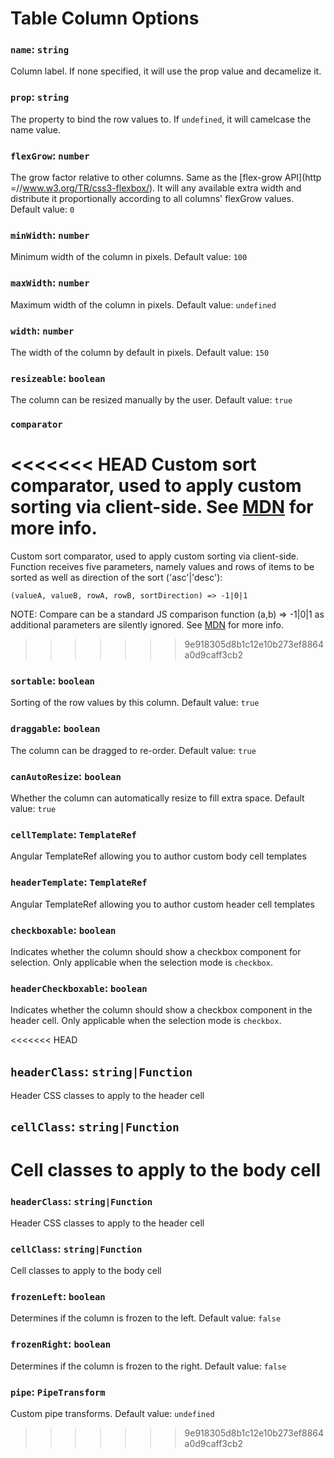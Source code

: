 # Table Column Options

### `name`: `string`
Column label. If none specified, it will use the prop value and decamelize it.

### `prop`: `string`
The property to bind the row values to. If `undefined`, it will camelcase the name value.

### `flexGrow`: `number`
The grow factor relative to other columns. Same as the [flex-grow API](http =//www.w3.org/TR/css3-flexbox/). 
It will any available extra width and distribute it proportionally according to all columns' flexGrow values. Default value: `0`

### `minWidth`: `number`
Minimum width of the column in pixels. Default value: `100`

### `maxWidth`: `number`
Maximum width of the column in pixels. Default value: `undefined`

### `width`: `number`
The width of the column by default in pixels. Default value: `150`

### `resizeable`: `boolean`
The column can be resized manually by the user. Default value: `true`

### `comparator`
<<<<<<< HEAD
Custom sort comparator, used to apply custom sorting via client-side. See 
[MDN](https://developer.mozilla.org/en-US/docs/Web/JavaScript/Reference/Global_Objects/Array/sort) for more info.
=======
Custom sort comparator, used to apply custom sorting via client-side.
Function receives five parameters, namely values and rows of items to be sorted as well as direction of the sort ('asc'|'desc'):
```
(valueA, valueB, rowA, rowB, sortDirection) => -1|0|1
```
NOTE: Compare can be a standard JS comparison function (a,b) => -1|0|1 as additional parameters are silently ignored.
See [MDN](https://developer.mozilla.org/en-US/docs/Web/JavaScript/Reference/Global_Objects/Array/sort) for more info.
>>>>>>> 9e918305d8b1c12e10b273ef8864a0d9caff3cb2

### `sortable`: `boolean`
Sorting of the row values by this column. Default value: `true`

### `draggable`: `boolean`
The column can be dragged to re-order. Default value: `true`

### `canAutoResize`: `boolean`
Whether the column can automatically resize to fill extra space. Default value: `true`

### `cellTemplate`: `TemplateRef`
Angular TemplateRef allowing you to author custom body cell templates

### `headerTemplate`: `TemplateRef`
Angular TemplateRef allowing you to author custom header cell templates

### `checkboxable`: `boolean`
Indicates whether the column should show a checkbox component for selection. Only
applicable when the selection mode is `checkbox`.

### `headerCheckboxable`: `boolean`
Indicates whether the column should show a checkbox component in the header cell.
Only applicable when the selection mode is `checkbox`.

<<<<<<< HEAD
## `headerClass`: `string|Function`
Header CSS classes to apply to the header cell

## `cellClass`: `string|Function`
Cell classes to apply to the body cell
=======
### `headerClass`: `string|Function`
Header CSS classes to apply to the header cell

### `cellClass`: `string|Function`
Cell classes to apply to the body cell

### `frozenLeft`: `boolean`
Determines if the column is frozen to the left. Default value: `false`

### `frozenRight`: `boolean`
Determines if the column is frozen to the right. Default value: `false`

### `pipe`: `PipeTransform`
Custom pipe transforms. Default value: `undefined`
>>>>>>> 9e918305d8b1c12e10b273ef8864a0d9caff3cb2
